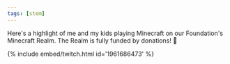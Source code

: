 ```yaml
---
tags: [stem]
---
```


Here's a highlight of me and my kids playing Minecraft on our Foundation's Minecraft Realm. The Realm is fully funded by donations! 🥳

{% include embed/twitch.html id='1961686473' %}